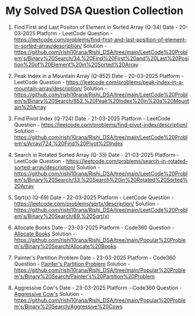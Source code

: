 # My Solved DSA Question Collection

1. Find First and Last Positon of Element in Sorted Array (Q-34)
	Date - 20-03-2025
	Platform - LeetCode
	Question - https://leetcode.com/problems/find-first-and-last-position-of-element-in-sorted-array/description/
	Solution - https://github.com/rishi10rana/Rishi_DSA/tree/main/LeetCode%20Problem's/Binary%20Search/34.%20Find%20First%20and%20Last%20Position%20of%20Element%20in%20Sorted%20Array

2. Peak Index in a Mountain Array (Q-852)
 	Date - 20-03-2025
	Platform - LeetCode
	Question - https://leetcode.com/problems/peak-index-in-a-mountain-array/description/
	Solution - https://github.com/rishi10rana/Rishi_DSA/tree/main/LeetCode%20Problem's/Binary%20Search/852.%20Peak%20Index%20in%20a%20Mountain%20Array

3. Find Pivot Index (Q-724)
	Date - 21-03-2025
	Platform - LeetCode
	Question - https://leetcode.com/problems/find-pivot-index/description/
	Solution - https://github.com/rishi10rana/Rishi_DSA/tree/main/LeetCode%20Problem's/Array/724.%20Find%20Pivot%20Index

4. Search in Rotated Sorted Array (Q-33)
 	Date - 21-03-2025
	Platform - LeetCode
	Question - https://leetcode.com/problems/search-in-rotated-sorted-array/description/
	Solution - https://github.com/rishi10rana/Rishi_DSA/tree/main/LeetCode%20Problem's/Binary%20Search/33.%20Search%20in%20Rotated%20Sorted%20Array

5. Sqrt(x) (Q-69)
 	Date - 22-03-2025
	Platform - LeetCode
	Question - https://leetcode.com/problems/sqrtx/description/
	Solution - https://github.com/rishi10rana/Rishi_DSA/tree/main/LeetCode%20Problem's/Binary%20Search/69.%20Sqrt(x)

6. Allocate Books
 	Date - 23-03-2025
	Platform - Code360
	Question - [Allocate Books](https://www.naukri.com/code360/problems/allocate-books_1089560?source=youtube&campaign=love_babbar_codestudio2&utm_source=youtube&utm_medium=affiliate&utm_campaign=love_babbar_codestudio2&count=25&search=Allocate&sort_entity=order&sort_order=ASC&leftPanelTabValue=PROBLEM&customSource=studio_nav&page=1&attempt_status=NOT_ATTEMPTED)
	Solution - https://github.com/rishi10rana/Rishi_DSA/tree/main/Popular%20Problem's/Binary%20Search/Allocate%20Books

7. Painter's Partition Problem
 	Date - 23-03-2025
	Platform - Code360
	Question - [Painter's Partition Problem](https://www.naukri.com/code360/problems/painter's-partition-problem_1089557?source=youtube&campaign=love_babbar_codestudio2&utm_source=youtube&utm_medium=affiliate&utm_campaign=love_babbar_codestudio2&leftPanelTabValue=PROBLEM)
	Solution - https://github.com/rishi10rana/Rishi_DSA/tree/main/Popular%20Problem's/Binary%20Search/Painter's%20Partition%20Problem

8. Aggressive Cow's
 	Date - 23-03-2025
	Platform - Code360
	Question - [Aggressive Cow's](https://www.naukri.com/code360/problems/aggressive-cows_1082559?interviewProblemRedirection=true&search=Aggress&attempt_status=COMPLETED)
	Solution - https://github.com/rishi10rana/Rishi_DSA/tree/main/Popular%20Problem's/Binary%20Search/Aggressive%20Cows